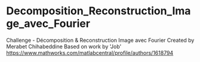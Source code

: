# Decomposition_Reconstruction_Image_avec_Fourier
Challenge - Décomposition &amp; Reconstruction Image avec Fourier
Created by Merabet Chihabeddine
Based on work by 'Job' https://www.mathworks.com/matlabcentral/profile/authors/1618794
